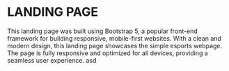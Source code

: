 # LANDING PAGE
This landing page was built using Bootstrap 5, a popular front-end framework for building responsive, mobile-first websites. With a clean and modern design, this landing page showcases the simple esports webpage. 
The page is fully responsive and optimized for all devices, providing a seamless user experience.
asd
